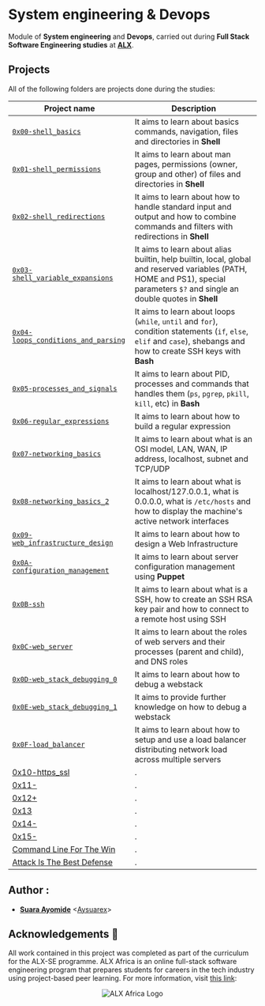 # System engineering & Devops

Module of **System engineering** and **Devops**, carried out during **Full Stack Software Engineering studies** at **[ALX](https://www.alxafrica.com/)**.

## Projects
All of the following folders are projects done during the studies:

| Project name | Description |
| ------------ | ----------- |
| [`0x00-shell_basics`](https://github.com/aysuarex/alx-system_engineering-devops/tree/master/0x00-shell_basics) | It aims to learn about basics commands, navigation, files and directories in **Shell** |
| [`0x01-shell_permissions`](https://github.com/aysuarex/alx-system_engineering-devops/tree/master/0x01-shell_permissions) | It aims to learn about man pages, permissions (owner, group and other) of files and directories in **Shell** |
| [`0x02-shell_redirections`](https://github.com/aysuarex/alx-system_engineering-devops/tree/master/0x02-shell_redirections) | It aims to learn about how to handle standard input and output and how to combine commands and filters with redirections in **Shell** |
| [`0x03-shell_variable_expansions`](https://github.com/aysuarex/alx-system_engineering-devops/tree/master/0x03-shell_variables_expansions) | It aims to learn about alias builtin, help builtin, local, global and reserved variables (PATH, HOME and PS1), special parameters `$?` and single an double quotes in **Shell** |
| [`0x04-loops_conditions_and_parsing`](https://github.com/aysuarex/alx-system_engineering-devops/tree/master/0x04-loops_conditions_and_parsing) | It aims to learn about loops (`while`, `until` and `for`), condition statements (`if`, `else`, `elif` and `case`), shebangs and how to create SSH keys with **Bash** |
| [`0x05-processes_and_signals`](https://github.com/aysuarex/alx-system_engineering-devops/tree/master/0x05-processes_and_signals) | It aims to learn about PID, processes and commands that handles them (`ps`, `pgrep`, `pkill`, `kill`, etc) in **Bash** |
| [`0x06-regular_expressions`](https://github.com/aysuarex/alx-system_engineering-devops/edit/master/0x06-regular_expressions) | It aims to learn about how to build a regular expression |
| [`0x07-networking_basics`](https://github.com/aysuarex/alx-system_engineering-devops/edit/master/0x07-networking_basics) | It aims to learn about what is an OSI model, LAN, WAN, IP address, localhost, subnet and TCP/UDP |
| [`0x08-networking_basics_2`](https://github.com/aysuarex/alx-system_engineering-devops/edit/master/0x08-networking_basics_2) | It aims to learn about what is localhost/127.0.0.1, what is 0.0.0.0, what is `/etc/hosts` and how to display the machine's active network interfaces |
| [`0x09-web_infrastructure_design`](https://github.com/aysuarex/alx-system_engineering-devops/edit/master/0x09-web_infrastructure_design) | It aims to learn about how to design a Web Infrastructure |
| [`0x0A-configuration_management`](https://github.com/aysuarex/alx-system_engineering-devops/edit/master/0x0A-configuration_management) | It aims to learn about server configuration management using **Puppet** |
| [`0x0B-ssh`](https://github.com/aysuarex/alx-system_engineering-devops/edit/master/0x0B-ssh) | It aims to learn about what is a SSH, how to create an SSH RSA key pair and how to connect to a remote host using SSH |
| [`0x0C-web_server`](https://github.com/aysuarex/alx-system_engineering-devops/edit/master/0x0C-web_server) | It aims to learn about the roles of web servers and their processes (parent and child), and DNS roles |
| [`0x0D-web_stack_debugging_0`](https://github.com/aysuarex/alx-system_engineering-devops/tree/master/0x0D-web_stack_debugging_0) | It aims to learn about how to debug a webstack |
| [`0x0E-web_stack_debugging_1`](https://github.com/aysuarex/alx-system_engineering-devops/tree/master/0x0E-web_stack_debugging_1) | It aims to provide further knowledge on how to debug a webstack |
| [`0x0F-load_balancer`](https://github.com/aysuarex/alx-system_engineering-devops/tree/master/0x0F-load_balancer) | It aims to learn about how to setup and use a load balancer distributing network load across multiple servers |
| [0x10-https_ssl](https://github.com/aysuarex/alx-system_engineering-devops/tree/master/0x10-https_ssl) | . |
| [0x11-](https://github.com/aysuarex/alx-system_engineering-devops/tree/master/) | . |
| [0x12+](https://github.com/aysuarex/alx-system_engineering-devops/tree/master/) | . |
| [0x13](https://github.com/aysuarex/alx-system_engineering-devops/tree/master/) | . |
| [0x14-](https://github.com/aysuarex/alx-system_engineering-devops/tree/master/) | . |
| [0x15-](https://github.com/aysuarex/alx-system_engineering-devops/tree/master/) | . |
| [Command Line For The Win](https://github.com/aysuarex/alx-system_engineering-devops/tree/master/) | . |
| [Attack Is The Best Defense](https://github.com/aysuarex/alx-system_engineering-devops/tree/master/) | . |

## Author :
* **[Suara Ayomide](https://twitter.com/Aysuarex)** <[Aysuarex](https://github.com/Aysuarex)>

## Acknowledgements :pray:

All work contained in this project was completed as part of the curriculum for the ALX-SE programme. ALX Africa is an online full-stack software engineering program that prepares students for careers in the tech industry using project-based peer learning. For more information, visit [this link](https://www.alxafrica.com//):


<p align="center">
  <img src="http://www.alxafrica.com/wp-content/uploads/2022/01/header-logo.png"
    alt="ALX Africa Logo"
  >
  </p>
